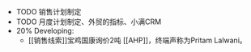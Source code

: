 - TODO 销售计划制定
- TODO 月度计划制定、外贸的指标、小满CRM
- 20% Developing:
	- [[销售线索]]宝鸡国康询价2吨 [[AHP]]，终端声称为Pritam Lalwani。
